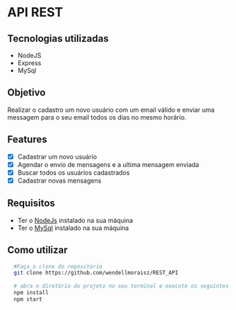 # API REST

## Tecnologias utilizadas

- NodeJS
- Express
- MySql

## Objetivo
Realizar o cadastro um novo usuário com um email válido e enviar uma messagem 
para o seu email todos os dias no mesmo horário.

## Features

- [x] Cadastrar um novo usuário
- [x] Agendar o envio de mensagens e a ultima mensagem enviada 
- [x] Buscar todos os usuários cadastrados
- [x] Cadastrar novas mensagens

## Requisitos

- Ter o [NodeJs](nodejs.org) instalado na sua máquina
- Ter o [MySql](https://www.mysql.com/downloads/) instalado na sua máquina

## Como utilizar

```bash
  #Faça o clone do repositório
  git clone https://github.com/wendellmoraisz/REST_API
  
  # abra o diretório do projeto no seu terminal e execute os seguintes comandos
  npm install 
  npm start
